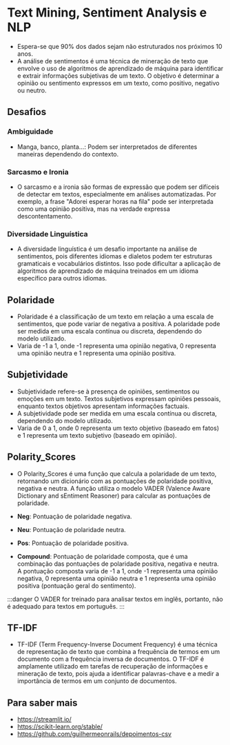 # Text Mining, Sentiment Analysis e NLP

- Espera-se que 90% dos dados sejam não estruturados nos próximos 10 anos.
- A análise de sentimentos é uma técnica de mineração de texto que envolve o uso de algoritmos de aprendizado de máquina para identificar e extrair informações subjetivas de um texto. O objetivo é determinar a opinião ou sentimento expressos em um texto, como positivo, negativo ou neutro.


## Desafios

### Ambiguidade

- Manga, banco, planta...: Podem ser interpretados de diferentes maneiras dependendo do contexto.

### Sarcasmo e Ironia

- O sarcasmo e a ironia são formas de expressão que podem ser difíceis de detectar em textos, especialmente em análises automatizadas. Por exemplo, a frase "Adorei esperar horas na fila" pode ser interpretada como uma opinião positiva, mas na verdade expressa descontentamento.

### Diversidade Linguística

- A diversidade linguística é um desafio importante na análise de sentimentos, pois diferentes idiomas e dialetos podem ter estruturas gramaticais e vocabulários distintos. Isso pode dificultar a aplicação de algoritmos de aprendizado de máquina treinados em um idioma específico para outros idiomas.

## Polaridade

- Polaridade é a classificação de um texto em relação a uma escala de sentimentos, que pode variar de negativa a positiva. A polaridade pode ser medida em uma escala contínua ou discreta, dependendo do modelo utilizado.
- Varia de -1 a 1, onde -1 representa uma opinião negativa, 0 representa uma opinião neutra e 1 representa uma opinião positiva.

## Subjetividade

- Subjetividade refere-se à presença de opiniões, sentimentos ou emoções em um texto. Textos subjetivos expressam opiniões pessoais, enquanto textos objetivos apresentam informações factuais.
- A subjetividade pode ser medida em uma escala contínua ou discreta, dependendo do modelo utilizado.
- Varia de 0 a 1, onde 0 representa um texto objetivo (baseado em fatos) e 1 representa um texto subjetivo (baseado em opinião).

## Polarity_Scores

- O Polarity_Scores é uma função que calcula a polaridade de um texto, retornando um dicionário com as pontuações de polaridade positiva, negativa e neutra. A função utiliza o modelo VADER (Valence Aware Dictionary and sEntiment Reasoner) para calcular as pontuações de polaridade.

- **Neg**: Pontuação de polaridade negativa.
- **Neu**: Pontuação de polaridade neutra.
- **Pos**: Pontuação de polaridade positiva.
- **Compound**: Pontuação de polaridade composta, que é uma combinação das pontuações de polaridade positiva, negativa e neutra. A pontuação composta varia de -1 a 1, onde -1 representa uma opinião negativa, 0 representa uma opinião neutra e 1 representa uma opinião positiva (pontuação geral do sentimento).

:::danger
O VADER for treinado para analisar textos em inglês, portanto, não é adequado para textos em português.
:::


## TF-IDF 

- TF-IDF (Term Frequency-Inverse Document Frequency) é uma técnica de representação de texto que combina a frequência de termos em um documento com a frequência inversa de documentos. O TF-IDF é amplamente utilizado em tarefas de recuperação de informações e mineração de texto, pois ajuda a identificar palavras-chave e a medir a importância de termos em um conjunto de documentos.


## Para saber mais

- https://streamlit.io/
- https://scikit-learn.org/stable/
- https://github.com/guilhermeonrails/depoimentos-csv